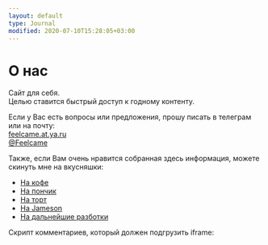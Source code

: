 ```yaml
---
layout: default
type: Journal
modified: 2020-07-10T15:28:05+03:00
---
```


# О нас 

Сайт для себя.   
Целью ставится быстрый доступ к годному контенту.

Если у Вас есть вопросы или предложения, прошу писать в телеграм или на почту:  
[feelcame.at.ya.ru](mailto:mljaaa@ya.ru)  
[@Feelcame](https://t.me/feelcame)

Также, если Вам очень нравится собранная здесь информация, можете скинуть мне на вкусняшки:  
* [На кофе](https://t.me/feelpowerbot?start=tea)
* [На пончик](https://t.me/feelpowerbot?start=tea)
* [На торт](https://t.me/feelpowerbot?start=tea)
* [На Jameson ](https://t.me/feelpowerbot?start=tea)
* [На дальнейшие разботки](https://t.me/feelpowerbot?start=tea)


Скрипт комментариев, который должен подгрузить iframe:  

<script async src="https://comments.app/js/widget.js?2" data-comments-app-website="zuRUPyyL" data-limit="5"></script>